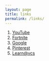 ```yaml
---
layout: page
title: links
permalink: /links/
---
```


1. [YouTube][youtube]
2. [Fortnite][fortnite]
3. [Google][google]
4. [Pinterest][pinterest]
5. [Learn@vcs][learn@vcs]

[youtube]: https://www.youtube.com
[fortnite]: https://www.epicgames.com
[google]: https://www.google.com
[pinterest]: https://www.pinterest.com
[learn@vcs]: https://learn.vcs.net
